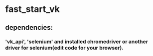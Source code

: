 # fast_start_vk

## dependencies:

### 'vk_api', 'selenium' and installed chromedriver or another driver for selenium(edit code for your browser).
